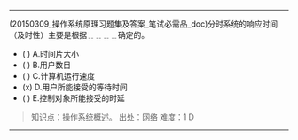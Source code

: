 ---
(20150309_操作系统原理习题集及答案_笔试必需品_doc)分时系统的响应时间（及时性）主要是根据﹎﹎﹎﹎确定的。
- ( ) A.时间片大小 
- ( ) B.用户数目 
- ( ) C.计算机运行速度 
- (x) D.用户所能接受的等待时间 
- ( ) E.控制对象所能接受的时延

> 知识点：操作系统概述。
> 出处：网络
> 难度：1
> D

---